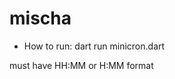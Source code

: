# mischa

- How to run:
dart run minicron.dart <simulated current time>
  
<simulated current time> must have HH:MM or H:MM format

